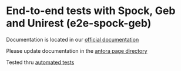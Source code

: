 # End-to-end tests with Spock, Geb and Unirest (e2e-spock-geb)

Documentation is located in our [official documentation](https://www.opendevstack.org/ods-documentation/ods-project-quickstarters/latest/index.html)

Please update documentation in the [antora page directory](https://github.com/opendevstack/ods-project-quickstarters/tree/master/docs/modules/ROOT/pages)

Tested thru [automated tests](../tests/e2e-spock-geb)
